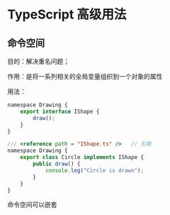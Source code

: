 # TypeScript 高级用法

## 命令空间

目的：解决重名问题；

作用：是将一系列相关的全局变量组织到一个对象的属性

用法：

```JavaScript
namespace Drawing { 
    export interface IShape { 
        draw(); 
    }
}

/// <reference path = "IShape.ts" />   // 引用
namespace Drawing { 
    export class Circle implements IShape { 
        public draw() { 
            console.log("Circle is drawn"); 
        }  
    }
} 
```

命令空间可以嵌套